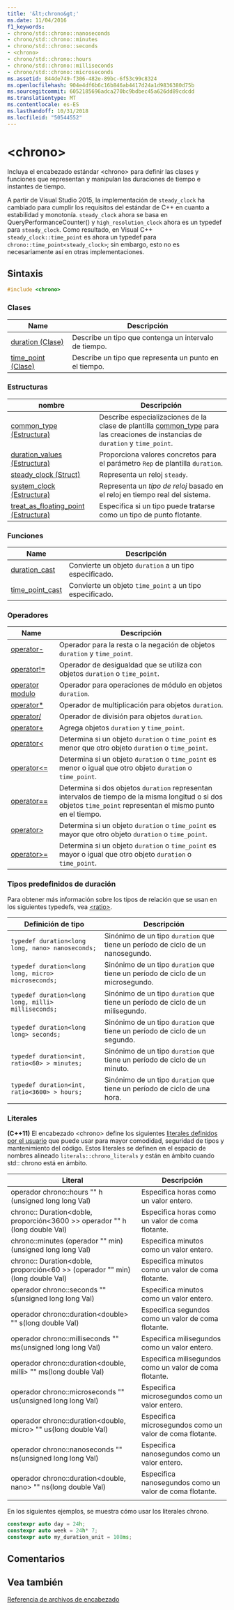 ```yaml
---
title: '&lt;chrono&gt;'
ms.date: 11/04/2016
f1_keywords:
- chrono/std::chrono::nanoseconds
- chrono/std::chrono::minutes
- chrono/std::chrono::seconds
- <chrono>
- chrono/std::chrono::hours
- chrono/std::chrono::milliseconds
- chrono/std::chrono::microseconds
ms.assetid: 844de749-f306-482e-89bc-6f53c99c8324
ms.openlocfilehash: 904e4df6b6c16b846ab4417d24a1d9836380d75b
ms.sourcegitcommit: 6052185696adca270bc9bdbec45a626dd89cdcdd
ms.translationtype: MT
ms.contentlocale: es-ES
ms.lasthandoff: 10/31/2018
ms.locfileid: "50544552"
---
```

# <a name="ltchronogt"></a>&lt;chrono&gt;

Incluya el encabezado estándar \<chrono> para definir las clases y funciones que representan y manipulan las duraciones de tiempo e instantes de tiempo.

A partir de Visual Studio 2015, la implementación de `steady_clock` ha cambiado para cumplir los requisitos del estándar de C++ en cuanto a estabilidad y monotonía. `steady_clock` ahora se basa en QueryPerformanceCounter() y `high_resolution_clock` ahora es un typedef para `steady_clock`. Como resultado, en Visual C++ `steady_clock::time_point` es ahora un typedef para `chrono::time_point<steady_clock>`; sin embargo, esto no es necesariamente así en otras implementaciones.

## <a name="syntax"></a>Sintaxis

```cpp
#include <chrono>
```

### <a name="classes"></a>Clases

|Name|Descripción|
|----------|-----------------|
|[duration (Clase)](../standard-library/duration-class.md)|Describe un tipo que contenga un intervalo de tiempo.|
|[time_point (Clase)](../standard-library/time-point-class.md)|Describe un tipo que representa un punto en el tiempo.|

### <a name="structs"></a>Estructuras

|nombre|Descripción|
|----------|-----------------|
|[common_type (Estructura)](../standard-library/common-type-structure.md)|Describe especializaciones de la clase de plantilla [common_type](../standard-library/common-type-class.md) para las creaciones de instancias de `duration` y `time_point`.|
|[duration_values (Estructura)](../standard-library/duration-values-structure.md)|Proporciona valores concretos para el parámetro `Rep` de plantilla `duration`.|
|[steady_clock (Struct)](../standard-library/steady-clock-struct.md)|Representa un reloj `steady`.|
|[system_clock (Estructura)](../standard-library/system-clock-structure.md)|Representa un *tipo de reloj* basado en el reloj en tiempo real del sistema.|
|[treat_as_floating_point (Estructura)](../standard-library/treat-as-floating-point-structure.md)|Especifica si un tipo puede tratarse como un tipo de punto flotante.|

### <a name="functions"></a>Funciones

|Name|Descripción|
|----------|-----------------|
|[duration_cast](../standard-library/chrono-functions.md#duration_cast)|Convierte un objeto `duration` a un tipo especificado.|
|[time_point_cast](../standard-library/chrono-functions.md#time_point_cast)|Convierte un objeto `time_point` a un tipo especificado.|

### <a name="operators"></a>Operadores

|Name|Descripción|
|----------|-----------------|
|[operator-](../standard-library/chrono-operators.md#operator-)|Operador para la resta o la negación de objetos `duration` y `time_point`.|
|[operator!=](../standard-library/chrono-operators.md#op_neq)|Operador de desigualdad que se utiliza con objetos `duration` o `time_point`.|
|[operator modulo](../standard-library/chrono-operators.md#op_modulo)|Operador para operaciones de módulo en objetos `duration`.|
|[operator*](../standard-library/chrono-operators.md#op_star)|Operador de multiplicación para objetos `duration`.|
|[operator/](../standard-library/chrono-operators.md#op_div)|Operador de división para objetos `duration`.|
|[operator+](../standard-library/chrono-operators.md#op_add)|Agrega objetos `duration` y `time_point`.|
|[operator&lt;](../standard-library/chrono-operators.md#op_lt)|Determina si un objeto `duration` o `time_point` es menor que otro objeto `duration` o `time_point`.|
|[operator&lt;=](../standard-library/chrono-operators.md#op_lt_eq)|Determina si un objeto `duration` o `time_point` es menor o igual que otro objeto `duration` o `time_point`.|
|[operator==](../standard-library/chrono-operators.md#op_eq_eq)|Determina si dos objetos `duration` representan intervalos de tiempo de la misma longitud o si dos objetos `time_point` representan el mismo punto en el tiempo.|
|[operator&gt;](../standard-library/chrono-operators.md#op_gt)|Determina si un objeto `duration` o `time_point` es mayor que otro objeto `duration` o `time_point`.|
|[operator&gt;=](../standard-library/chrono-operators.md#op_gt_eq)|Determina si un objeto `duration` o `time_point` es mayor o igual que otro objeto `duration` o `time_point`.|

### <a name="predefined-duration-types"></a>Tipos predefinidos de duración

Para obtener más información sobre los tipos de relación que se usan en los siguientes typedefs, vea [\<ratio>](../standard-library/ratio.md).

|Definición de tipo|Descripción|
|-------------|-----------------|
|`typedef duration<long long, nano> nanoseconds;`|Sinónimo de un tipo `duration` que tiene un período de ciclo de un nanosegundo.|
|`typedef duration<long long, micro> microseconds;`|Sinónimo de un tipo `duration` que tiene un período de ciclo de un microsegundo.|
|`typedef duration<long long, milli> milliseconds;`|Sinónimo de un tipo `duration` que tiene un período de ciclo de un milisegundo.|
|`typedef duration<long long> seconds;`|Sinónimo de un tipo `duration` que tiene un período de ciclo de un segundo.|
|`typedef duration<int, ratio<60> > minutes;`|Sinónimo de un tipo `duration` que tiene un período de ciclo de un minuto.|
|`typedef duration<int, ratio<3600> > hours;`|Sinónimo de un tipo `duration` que tiene un período de ciclo de una hora.|

### <a name="literals"></a>Literales

**(C++11)** El encabezado \<chrono> define los siguientes [literales definidos por el usuario](../cpp/user-defined-literals-cpp.md) que puede usar para mayor comodidad, seguridad de tipos y mantenimiento del código. Estos literales se definen en el espacio de nombres alineado `literals::chrono_literals` y están en ámbito cuando std:: chrono está en ámbito.

|Literal|Descripción|
|-------------|-----------------|
|operador chrono::hours "" h (unsigned long long Val)|Especifica horas como un valor entero.|
|chrono:: Duration\<doble, proporción\<3600 >> operador "" h (long double Val)|Especifica horas como un valor de coma flotante.|
|chrono::minutes (operador "" min)(unsigned long long Val)|Especifica minutos como un valor entero.|
|chrono:: Duration\<doble, proporción\<60 >> (operador "" min) (long double Val)|Especifica minutos como un valor de coma flotante.|
|operador chrono::seconds "" s(unsigned long long Val)|Especifica minutos como un valor entero.|
|operador chrono::duration\<double> "" s(long double Val)|Especifica segundos como un valor de coma flotante.|
|operador chrono::milliseconds "" ms(unsigned long long Val)|Especifica milisegundos como un valor entero.|
|operador chrono::duration\<double, milli> "" ms(long double Val)|Especifica milisegundos como un valor de coma flotante.|
|operador chrono::microseconds "" us(unsigned long long Val)|Especifica microsegundos como un valor entero.|
|operador chrono::duration\<double, micro> "" us(long double Val)|Especifica microsegundos como un valor de coma flotante.|
|operador chrono::nanoseconds "" ns(unsigned long long Val)|Especifica nanosegundos como un valor entero.|
|operador chrono::duration\<double, nano> "" ns(long double Val)|Especifica nanosegundos como un valor de coma flotante.|
|||

En los siguientes ejemplos, se muestra cómo usar los literales chrono.

```cpp
constexpr auto day = 24h;
constexpr auto week = 24h* 7;
constexpr auto my_duration_unit = 108ms;
```

## <a name="remarks"></a>Comentarios

## <a name="see-also"></a>Vea también

[Referencia de archivos de encabezado](../standard-library/cpp-standard-library-header-files.md)<br/>
